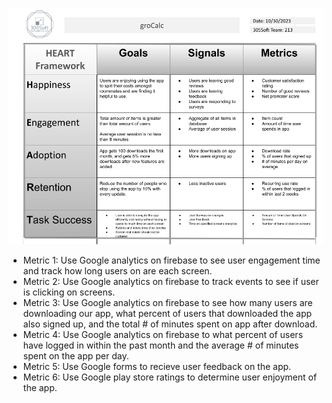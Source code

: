 ![HEART-FRAMEWORK_chart_image](https://github.com/chace-carey/GroCalc/blob/main/business/HEART%20Framework.png)

- Metric 1: Use Google analytics on firebase to see user engagement time and track how long users on are each screen.
- Metric 2: Use Google analytics on firebase to track events to see if user is clicking on screens.
- Metric 3: Use Google analytics on firebase to see how many users are downloading our app, what percent of users
      that downloaded the app also signed up, and the total # of minutes spent on app after download.
- Metric 4: Use Google analytics on firebase to what percent of users have logged in within the past month and the
        average # of minutes spent on the app per day.
- Metric 5: Use Google forms to recieve user feedback on the app.
- Metric 6: Use Google play store ratings to determine user enjoyment of the app.
